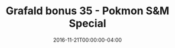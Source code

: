 ---
title: "Grafald bonus 35 - Pokmon S&M Special"
type: "image"
date: 2016-11-21T00:00:00-04:00
draft: false
categories: ["Projects"]
image_path: "../img/2016/bonus_35.png"
alt_text: ""
---